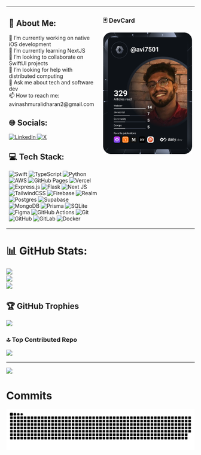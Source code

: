 <table>
  <tr>
    <td style="vertical-align: top; width: 50%;">
      <h2>💫 About Me:</h2>
      <p>
        🔭 I’m currently working on native iOS development<br>
        🌱 I’m currently learning NextJS<br>
        👯 I’m looking to collaborate on SwiftUI projects<br>
        🤔 I’m looking for help with distributed computing<br>
        💬 Ask me about tech and software dev<br>
        📫 How to reach me: avinashmuralidharan2@gmail.com<br>
      </p>
      <h2>🌐 Socials:</h2>
      <p>
        <a href="https://linkedin.com/in/avinash77" target="_blank">
          <img src="https://img.shields.io/badge/LinkedIn-%230077B5.svg?logo=linkedin&logoColor=white" alt="LinkedIn" />
        </a>
        <a href="https://x.com/AvinashMurali77" target="_blank">
          <img src="https://img.shields.io/badge/X-black.svg?logo=X&logoColor=white" alt="X" />
        </a>
      </p>
      <h2>💻 Tech Stack:</h2>
      <p>
        <img src="https://img.shields.io/badge/swift-F54A2A?style=for-the-badge&logo=swift&logoColor=white" alt="Swift" />
        <img src="https://img.shields.io/badge/typescript-%23007ACC.svg?style=for-the-badge&logo=typescript&logoColor=white" alt="TypeScript" />
        <img src="https://img.shields.io/badge/python-3670A0?style=for-the-badge&logo=python&logoColor=ffdd54" alt="Python" />
        <img src="https://img.shields.io/badge/AWS-%23FF9900.svg?style=for-the-badge&logo=amazon-aws&logoColor=white" alt="AWS" />
        <img src="https://img.shields.io/badge/github%20pages-121013?style=for-the-badge&logo=github&logoColor=white" alt="GitHub Pages" />
        <img src="https://img.shields.io/badge/vercel-%23000000.svg?style=for-the-badge&logo=vercel&logoColor=white" alt="Vercel" />
        <img src="https://img.shields.io/badge/express.js-%23404d59.svg?style=for-the-badge&logo=express&logoColor=%2361DAFB" alt="Express.js" />
        <img src="https://img.shields.io/badge/flask-%23000.svg?style=for-the-badge&logo=flask&logoColor=white" alt="Flask" />
        <img src="https://img.shields.io/badge/Next-black?style=for-the-badge&logo=next.js&logoColor=white" alt="Next JS" />
        <img src="https://img.shields.io/badge/tailwindcss-%2338B2AC.svg?style=for-the-badge&logo=tailwind-css&logoColor=white" alt="TailwindCSS" />
        <img src="https://img.shields.io/badge/firebase-a08021?style=for-the-badge&logo=firebase&logoColor=ffcd34" alt="Firebase" />
        <img src="https://img.shields.io/badge/Realm-39477F?style=for-the-badge&logo=realm&logoColor=white" alt="Realm" />
        <img src="https://img.shields.io/badge/postgres-%23316192.svg?style=for-the-badge&logo=postgresql&logoColor=white" alt="Postgres" />
        <img src="https://img.shields.io/badge/Supabase-3ECF8E?style=for-the-badge&logo=supabase&logoColor=white" alt="Supabase" />
        <img src="https://img.shields.io/badge/MongoDB-%234ea94b.svg?style=for-the-badge&logo=mongodb&logoColor=white" alt="MongoDB" />
        <img src="https://img.shields.io/badge/Prisma-3982CE?style=for-the-badge&logo=Prisma&logoColor=white" alt="Prisma" />
        <img src="https://img.shields.io/badge/sqlite-%2307405e.svg?style=for-the-badge&logo=sqlite&logoColor=white" alt="SQLite" />
        <img src="https://img.shields.io/badge/figma-%23F24E1E.svg?style=for-the-badge&logo=figma&logoColor=white" alt="Figma" />
        <img src="https://img.shields.io/badge/github%20actions-%232671E5.svg?style=for-the-badge&logo=githubactions&logoColor=white" alt="GitHub Actions" />
        <img src="https://img.shields.io/badge/git-%23F05033.svg?style=for-the-badge&logo=git&logoColor=white" alt="Git" />
        <img src="https://img.shields.io/badge/github-%23121011.svg?style=for-the-badge&logo=github&logoColor=white" alt="GitHub" />
        <img src="https://img.shields.io/badge/gitlab-%23181717.svg?style=for-the-badge&logo=gitlab&logoColor=white" alt="GitLab" />
        <img src="https://img.shields.io/badge/docker-%230db7ed.svg?style=for-the-badge&logo=docker&logoColor=white" alt="Docker" />
      </p>
    </td>
    <td style="vertical-align: top; width: 50%;">
      <h3>🃏 DevCard</h3>
      <img src="assets/devcard.svg" alt="DevCard" style="width: 100%; max-height: 50vh; object-fit: contain;" />
    </td>
  </tr>
</table>

# 📊 GitHub Stats:
![](https://github-readme-stats.vercel.app/api?username=avi7501&theme=tokyonight&hide_border=false&include_all_commits=false&count_private=false)<br/>
![](https://github-readme-streak-stats.herokuapp.com/?user=avi7501&theme=tokyonight&hide_border=false)<br/>
![](https://github-readme-stats.vercel.app/api/top-langs/?username=avi7501&theme=tokyonight&hide_border=false&include_all_commits=false&count_private=false&layout=compact)

## 🏆 GitHub Trophies
![](https://github-profile-trophy.vercel.app/?username=avi7501&theme=tokyonight&no-frame=true&no-bg=false&margin-w=4)

### 🔝 Top Contributed Repo
![](https://github-contributor-stats.vercel.app/api?username=avi7501&limit=5&theme=tokyonight&combine_all_yearly_contributions=true)

---
[![](https://visitcount.itsvg.in/api?id=avi7501&icon=0&color=6)](https://visitcount.itsvg.in)

# Commits
<picture>
  <source media="(prefers-color-scheme: dark)" srcset="https://raw.githubusercontent.com/platane/platane/output/github-contribution-grid-snake-dark.svg">
  <source media="(prefers-color-scheme: light)" srcset="https://raw.githubusercontent.com/platane/platane/output/github-contribution-grid-snake.svg">
  <img alt="github contribution grid snake animation" src="https://raw.githubusercontent.com/platane/platane/output/github-contribution-grid-snake.svg">
</picture>

